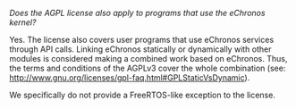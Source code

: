 <!---
eChronos Real-Time Operating System
Copyright (C) 2015  National ICT Australia Limited (NICTA), ABN 62 102 206 173.

This program is free software: you can redistribute it and/or modify
it under the terms of the GNU Affero General Public License as published by
the Free Software Foundation, version 3, provided that no right, title
or interest in or to any trade mark, service mark, logo or trade name
of NICTA or its licensors is granted.

This program is distributed in the hope that it will be useful,
but WITHOUT ANY WARRANTY; without even the implied warranty of
MERCHANTABILITY or FITNESS FOR A PARTICULAR PURPOSE.  See the
GNU Affero General Public License for more details.

You should have received a copy of the GNU Affero General Public License
along with this program.  If not, see <http://www.gnu.org/licenses/>.

@TAG(NICTA_DOC_AGPL)
  -->

*Does the AGPL license also apply to programs that use the eChronos kernel?*

Yes.
The license also covers user programs that use eChronos services through API calls.
Linking eChronos statically or dynamically with other modules is considered making a combined work based on eChronos.
Thus, the terms and  conditions of the AGPLv3 cover the whole combination (see: http://www.gnu.org/licenses/gpl-faq.html#GPLStaticVsDynamic).

We specifically do not provide a FreeRTOS-like exception to the license.
